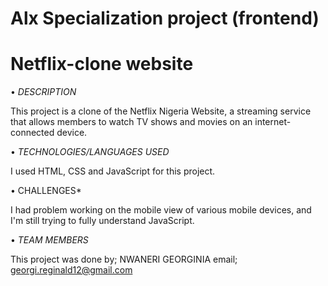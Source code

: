 
# Alx Specialization project (frontend)

# Netflix-clone website
• *DESCRIPTION*

This project is a clone of the Netflix Nigeria Website, a streaming service that allows members to watch TV shows and movies on an internet-connected device. 

• *TECHNOLOGIES/LANGUAGES USED*

I used HTML, CSS and JavaScript for this project.

• CHALLENGES*

I had problem working on the mobile view of various mobile devices, and I'm still trying to fully understand JavaScript.

• *TEAM MEMBERS*

This project was done by;
NWANERI GEORGINIA
email; georgi.reginald12@gmail.com
